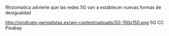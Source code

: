 Rhizomatica advierte que las redes 5G van a establecer nuevas formas de desigualdad

http://sindicato-periodistas.es/wp-content/uploads/5G-150x150.png
5G CC Pixabay
